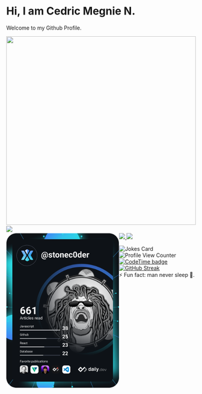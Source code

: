 # Hi, I am Cedric Megnie N.
Welcome to my Github Profile.
<div>
  <img width="100%" height="500px" src="https://github.com/stoneC0der/stonec0der/assets/11365636/b8d7162b-c9c8-43ad-8a2c-6889fe9570f4" algin="right">
</div>
<div>
  <img src="https://github-profile-trophy.vercel.app/?username=stonec0der&theme=gruvbox">
</div>

  <a href="https://github.com/anuraghazra/github-readme-stats">
    <img src="https://github-readme-stats.vercel.app/api?username=stonec0der&count_private=true&show_icons=true&theme=dark" />
  </a>
      
  <a href="https://github.com/anuraghazra/convoychat">
    <img src="https://github-readme-stats.vercel.app/api/top-langs/?username=stonec0der&hide=blade,css&layout=compact&theme=dark" />
  </a>

  <a href="https://app.daily.dev/stonec0der">
    <img src="https://github.com/stoneC0der/stonec0der/blob/master/devcard.svg" width="300" alt="Cedric Megnie's Dev Card" align="left"/>
  </a>
  
![Jokes Card](https://readme-jokes.vercel.app/api)
<br />
![Profile View Counter](https://komarev.com/ghpvc/?username=stonec0der)
<br>
[![CodeTime badge](https://img.shields.io/endpoint?style=for-the-badge&url=https%3A%2F%2Fapi.codetime.dev%2Fshield%3Fid%3D19060%26project%3D%26in%3D0)](https://codetime.dev)
<br />
[![GitHub Streak](https://github-readme-streak-stats.herokuapp.com?user=stonec0der&theme=gruvbox)](https://git.io/streak-stats)
<br />
⚡ Fun fact: man never sleep 🥱.
